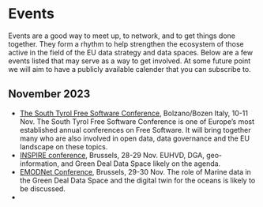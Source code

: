 # Events
Events are a good way to meet up, to network, and to get things done together. They form a rhythm to help strengthen the ecosystem of those active in the field of the EU data strategy and data spaces.
Below are a few events listed that may serve as a way to get involved. At some future point we will aim to have a publicly available calender that you can subscribe to.

## November 2023
- [The South Tyrol Free Software Conference](https://www.sfscon.it), Bolzano/Bozen Italy, 10-11 Nov. The South Tyrol Free Software Conference is one of Europe’s most established annual conferences on Free Software. It will bring together many who are also involved in open data, data governance and the EU landscape on these topics.
- [INSPIRE conference](https://inspire.ec.europa.eu/events/inspire-conference-2023), Brussels, 28-29 Nov. EUHVD, DGA, geo-information, and Green Deal Data Space likely on the agenda.
- [EMODNet Conference](https://emodnet.ec.europa.eu/en/registration-opens-emodnet-open-conference-2023-brussels-belgium-29-30-november-2023), Brussels, 29-30 Nov. The role of Marine data in the Green Deal Data Space and the digital twin for the oceans is likely to be discussed.
- 
